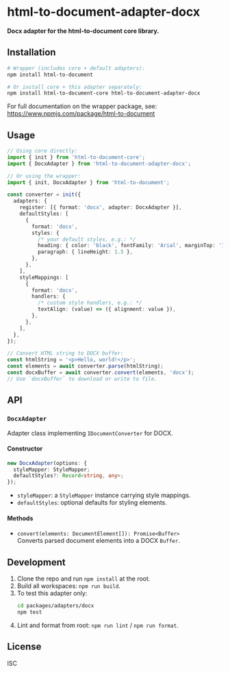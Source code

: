 # html-to-document-adapter-docx

**Docx adapter for the html-to-document core library.**

## Installation

```bash
# Wrapper (includes core + default adapters):
npm install html-to-document

# Or install core + this adapter separately:
npm install html-to-document-core html-to-document-adapter-docx
```

For full documentation on the wrapper package, see:  
https://www.npmjs.com/package/html-to-document

## Usage

```ts
// Using core directly:
import { init } from 'html-to-document-core';
import { DocxAdapter } from 'html-to-document-adapter-docx';

// Or using the wrapper:
import { init, DocxAdapter } from 'html-to-document';

const converter = init({
  adapters: {
    register: [{ format: 'docx', adapter: DocxAdapter }],
    defaultStyles: [
      {
        format: 'docx',
        styles: {
          /* your default styles, e.g.: */
          heading: { color: 'black', fontFamily: 'Arial', marginTop: '10px' },
          paragraph: { lineHeight: 1.5 },
        },
      },
    ],
    styleMappings: [
      {
        format: 'docx',
        handlers: {
          /* custom style handlers, e.g.: */
          textAlign: (value) => ({ alignment: value }),
        },
      },
    ],
  },
});

// Convert HTML string to DOCX buffer:
const htmlString = '<p>Hello, world!</p>';
const elements = await converter.parse(htmlString);
const docxBuffer = await converter.convert(elements, 'docx');
// Use `docxBuffer` to download or write to file.
```

## API

### `DocxAdapter`

Adapter class implementing `IDocumentConverter` for DOCX.

#### Constructor

```ts
new DocxAdapter(options: {
  styleMapper: StyleMapper;
  defaultStyles?: Record<string, any>;
});
```

- `styleMapper`: a `StyleMapper` instance carrying style mappings.
- `defaultStyles`: optional defaults for styling elements.

#### Methods

- `convert(elements: DocumentElement[]): Promise<Buffer>`  
  Converts parsed document elements into a DOCX `Buffer`.

## Development

1. Clone the repo and run `npm install` at the root.
2. Build all workspaces: `npm run build`.
3. To test this adapter only:
   ```bash
   cd packages/adapters/docx
   npm test
   ```
4. Lint and format from root: `npm run lint` / `npm run format`.

## License

ISC